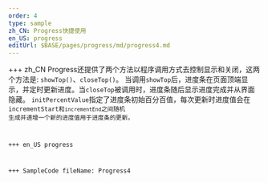 ```yaml
--- 
order: 4
type: sample
zh_CN: Progress快捷使用
en_US: progress
editUrl: $BASE/pages/progress/md/progress4.md
---
```


+++ zh_CN
Progress还提供了两个方法以程序调用方式去控制显示和关闭，这两个方法是: <Code>showTop()</Code>、<Code>closeTop()</Code>。
    当调用<Code>showTop</Code>后，进度条在页面顶端显示，并定时更新进度。当<Code>closeTop</Code>被调用时，进度条随后显示进度完成并从界面隐藏。
<Code>initPercentValue</Code>指定了进度条初始百分百值，每次更新时进度值会在<Code>incrementStart</ode>和<Code>incrementEnd</Code>之间随机
    生成并递增一个新的进度值用于进度条的更新。

+++ en_US
progress

+++ SampleCode
fileName: Progress4
